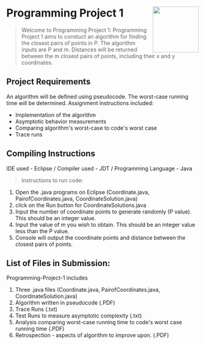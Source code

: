 
# Programming Project 1 <img src="man/figures/logo.png" align="right" alt="" width="120" />

> Welcome to Programming Project 1:
> Programming Project 1 aims to constuct an algorithm for finding the closest pairs of points in P.
> The algorithm inputs are P and m. Distances will be returned between the m closest pairs of points, 
> including their x and y coordinates.

## Project Requirements

An algorithm will be defined using pseudocode.
The worst-case running time will be determined.
Assignment instructions included:

  - Implementation of the algorithm
  - Asymptotic behavior measurements
  - Comparing algorithm's worst-case to code's worst case
  - Trace runs
  
## Compiling Instructions
IDE used - Eclipse / Compiler used - JDT / Programming Language - Java
> Instructions to run code: 
  1. Open the .java programs on Eclipse (Coordinate.java, PairofCoordinates.java, CoordinateSolution.java)
  2. click on the Run button for CoordinateSolutions.java
  3. Input the number of coordinate points to generate randomly (P value). This should be an integer value.
  4. Input the value of m you wish to obtain. This should be an integer value less than the P value.
  5. Console will output the coordinate points and distance between the closest pairs of points.

## List of Files in Submission:
Programming-Project-1 includes 
1. Three .java files (Coordinate.java, PairofCoordinates.java, CoordinateSolution.java)
2. Algorithm written in pseudocode (.PDF)
3. Trace Runs (.txt)
4. Test Runs to measure asymptotic complexity (.txt)
5. Analysis comparing worst-case running time to code's worst case running time (.PDF)
6. Retrospection - aspects of algorithm to improve upon. (.PDF)

